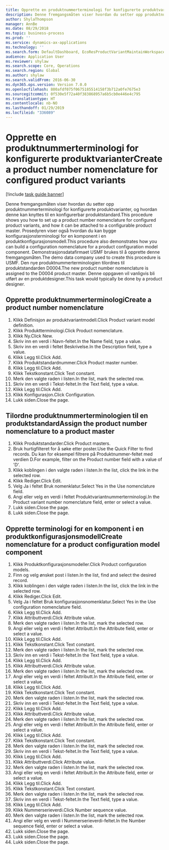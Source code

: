 ```yaml
---
title: Opprette en produktnummerterminologi for konfigurerte produktvarianter
description: Denne fremgangsmåten viser hvordan du setter opp produktnummerterminologi for konfigurerte produktvarianter, og hvordan denne kan knyttes til en konfigurerbar produktstandard.
author: ShylaThompson
manager: AnnBe
ms.date: 08/29/2018
ms.topic: business-process
ms.prod: ''
ms.service: dynamics-ax-applications
ms.technology: ''
ms.search.form: DefaultDashboard, EcoResProductVariantMaintainWorkspace, EcoResNomenclature, EcoResProductListPage, EcoResProductDetails, PCProductConfigurationModelListPage, PCProductConfigurationModelDetails
audience: Application User
ms.reviewer: shylaw
ms.search.scope: Core, Operations
ms.search.region: Global
ms.author: shylaw
ms.search.validFrom: 2016-06-30
ms.dyn365.ops.version: Version 7.0.0
ms.openlocfilehash: 800afdf075f0675185514158f3b712a0fe7675e3
ms.sourcegitcommit: 0f530e5f72a40f383868957a6b5cb0e446e4c795
ms.translationtype: HT
ms.contentlocale: nb-NO
ms.lasthandoff: 01/29/2019
ms.locfileid: "336089"
---
```

# <a name="create-a-product-number-nomenclature-for-configured-product-variants"></a><span data-ttu-id="2266a-103">Opprette en produktnummerterminologi for konfigurerte produktvarianter</span><span class="sxs-lookup"><span data-stu-id="2266a-103">Create a product number nomenclature for configured product variants</span></span>

[!include [task guide banner](../../includes/task-guide-banner.md)]

<span data-ttu-id="2266a-104">Denne fremgangsmåten viser hvordan du setter opp produktnummerterminologi for konfigurerte produktvarianter, og hvordan denne kan knyttes til en konfigurerbar produktstandard.</span><span class="sxs-lookup"><span data-stu-id="2266a-104">This procedure shows you how to set up a product number nomenclature for configured product variants, and how it can be attached to a configurable product master.</span></span> <span data-ttu-id="2266a-105">Prosedyren viser også hvordan du kan bygge konfigurasjonsterminologi for en komponent i en produktkonfigurasjonsmodell.</span><span class="sxs-lookup"><span data-stu-id="2266a-105">This procedure also demonstrates how you can build a configuration nomenclature for a product configuration model component.</span></span> <span data-ttu-id="2266a-106">Demonstrasjonsdatafirmaet USMF brukes til å opprette denne fremgangsmåten.</span><span class="sxs-lookup"><span data-stu-id="2266a-106">The demo data company used to create this procedure is USMF.</span></span> <span data-ttu-id="2266a-107">Den nye produktnummerterminologien tilordnes til produktstandarden D0004.</span><span class="sxs-lookup"><span data-stu-id="2266a-107">The new product number nomenclature is assigned to the D0004 product master.</span></span> <span data-ttu-id="2266a-108">Denne oppgaven vil vanligvis bli utført av en produktdesigner.</span><span class="sxs-lookup"><span data-stu-id="2266a-108">This task would typically be done by a product designer.</span></span>


## <a name="create-a-product-number-nomenclature"></a><span data-ttu-id="2266a-109">Opprette produktnummerterminologi</span><span class="sxs-lookup"><span data-stu-id="2266a-109">Create a product number nomenclature</span></span>
1. <span data-ttu-id="2266a-110">Klikk Definisjon av produktvariantmodell.</span><span class="sxs-lookup"><span data-stu-id="2266a-110">Click Product variant model definition.</span></span>
2. <span data-ttu-id="2266a-111">Klikk Produktterminologi.</span><span class="sxs-lookup"><span data-stu-id="2266a-111">Click Product nomenclature.</span></span>
3. <span data-ttu-id="2266a-112">Klikk Ny.</span><span class="sxs-lookup"><span data-stu-id="2266a-112">Click New.</span></span>
4. <span data-ttu-id="2266a-113">Skriv inn en verdi i Navn-feltet.</span><span class="sxs-lookup"><span data-stu-id="2266a-113">In the Name field, type a value.</span></span>
5. <span data-ttu-id="2266a-114">Skriv inn en verdi i feltet Beskrivelse.</span><span class="sxs-lookup"><span data-stu-id="2266a-114">In the Description field, type a value.</span></span>
6. <span data-ttu-id="2266a-115">Klikk Legg til.</span><span class="sxs-lookup"><span data-stu-id="2266a-115">Click Add.</span></span>
7. <span data-ttu-id="2266a-116">Klikk Produktstandardnummer.</span><span class="sxs-lookup"><span data-stu-id="2266a-116">Click Product master number.</span></span>
8. <span data-ttu-id="2266a-117">Klikk Legg til.</span><span class="sxs-lookup"><span data-stu-id="2266a-117">Click Add.</span></span>
9. <span data-ttu-id="2266a-118">Klikk Tekstkonstant.</span><span class="sxs-lookup"><span data-stu-id="2266a-118">Click Text constant.</span></span>
10. <span data-ttu-id="2266a-119">Merk den valgte raden i listen.</span><span class="sxs-lookup"><span data-stu-id="2266a-119">In the list, mark the selected row.</span></span>
11. <span data-ttu-id="2266a-120">Skriv inn en verdi i Tekst-feltet.</span><span class="sxs-lookup"><span data-stu-id="2266a-120">In the Text field, type a value.</span></span>
12. <span data-ttu-id="2266a-121">Klikk Legg til.</span><span class="sxs-lookup"><span data-stu-id="2266a-121">Click Add.</span></span>
13. <span data-ttu-id="2266a-122">Klikk Konfigurasjon.</span><span class="sxs-lookup"><span data-stu-id="2266a-122">Click Configuration.</span></span>
14. <span data-ttu-id="2266a-123">Lukk siden.</span><span class="sxs-lookup"><span data-stu-id="2266a-123">Close the page.</span></span>

## <a name="assign-the-product-number-nomenclature-to-a-product-master"></a><span data-ttu-id="2266a-124">Tilordne produktnummerterminologien til en produktstandard</span><span class="sxs-lookup"><span data-stu-id="2266a-124">Assign the product number nomenclature to a product master</span></span>
1. <span data-ttu-id="2266a-125">Klikk Produktstandarder.</span><span class="sxs-lookup"><span data-stu-id="2266a-125">Click Product masters.</span></span>
2. <span data-ttu-id="2266a-126">Bruk hurtigfilteret for å søke etter poster.</span><span class="sxs-lookup"><span data-stu-id="2266a-126">Use the Quick Filter to find records.</span></span> <span data-ttu-id="2266a-127">Du kan for eksempel filtrere på Produktnummer-feltet med verdien D.</span><span class="sxs-lookup"><span data-stu-id="2266a-127">For example, filter on the Product number field with a value of 'D'.</span></span>
3. <span data-ttu-id="2266a-128">Klikk koblingen i den valgte raden i listen.</span><span class="sxs-lookup"><span data-stu-id="2266a-128">In the list, click the link in the selected row.</span></span>
4. <span data-ttu-id="2266a-129">Klikk Rediger.</span><span class="sxs-lookup"><span data-stu-id="2266a-129">Click Edit.</span></span>
5. <span data-ttu-id="2266a-130">Velg Ja i feltet Bruk nomenklatur.</span><span class="sxs-lookup"><span data-stu-id="2266a-130">Select Yes in the Use nomenclature field.</span></span>
6. <span data-ttu-id="2266a-131">Angi eller velg en verdi i feltet Produktvariantnummerterminologi.</span><span class="sxs-lookup"><span data-stu-id="2266a-131">In the Product variant number nomenclature field, enter or select a value.</span></span>
7. <span data-ttu-id="2266a-132">Lukk siden.</span><span class="sxs-lookup"><span data-stu-id="2266a-132">Close the page.</span></span>
8. <span data-ttu-id="2266a-133">Lukk siden.</span><span class="sxs-lookup"><span data-stu-id="2266a-133">Close the page.</span></span>

## <a name="create-nomenclature-for-a-product-configuration-model-component"></a><span data-ttu-id="2266a-134">Opprette terminologi for en komponent i en produktkonfigurasjonsmodell</span><span class="sxs-lookup"><span data-stu-id="2266a-134">Create nomenclature for a product configuration model component</span></span>
1. <span data-ttu-id="2266a-135">Klikk Produktkonfigurasjonsmodeller.</span><span class="sxs-lookup"><span data-stu-id="2266a-135">Click Product configuration models.</span></span>
2. <span data-ttu-id="2266a-136">Finn og velg ønsket post i listen.</span><span class="sxs-lookup"><span data-stu-id="2266a-136">In the list, find and select the desired record.</span></span>
3. <span data-ttu-id="2266a-137">Klikk koblingen i den valgte raden i listen.</span><span class="sxs-lookup"><span data-stu-id="2266a-137">In the list, click the link in the selected row.</span></span>
4. <span data-ttu-id="2266a-138">Klikk Rediger.</span><span class="sxs-lookup"><span data-stu-id="2266a-138">Click Edit.</span></span>
5. <span data-ttu-id="2266a-139">Velg Ja i feltet Bruk konfigurasjonsnomenklatur.</span><span class="sxs-lookup"><span data-stu-id="2266a-139">Select Yes in the Use configuration nomenclature field.</span></span>
6. <span data-ttu-id="2266a-140">Klikk Legg til.</span><span class="sxs-lookup"><span data-stu-id="2266a-140">Click Add.</span></span>
7. <span data-ttu-id="2266a-141">Klikk Attributtverdi.</span><span class="sxs-lookup"><span data-stu-id="2266a-141">Click Attribute value.</span></span>
8. <span data-ttu-id="2266a-142">Merk den valgte raden i listen.</span><span class="sxs-lookup"><span data-stu-id="2266a-142">In the list, mark the selected row.</span></span>
9. <span data-ttu-id="2266a-143">Angi eller velg en verdi i feltet Attributt.</span><span class="sxs-lookup"><span data-stu-id="2266a-143">In the Attribute field, enter or select a value.</span></span>
10. <span data-ttu-id="2266a-144">Klikk Legg til.</span><span class="sxs-lookup"><span data-stu-id="2266a-144">Click Add.</span></span>
11. <span data-ttu-id="2266a-145">Klikk Tekstkonstant.</span><span class="sxs-lookup"><span data-stu-id="2266a-145">Click Text constant.</span></span>
12. <span data-ttu-id="2266a-146">Merk den valgte raden i listen.</span><span class="sxs-lookup"><span data-stu-id="2266a-146">In the list, mark the selected row.</span></span>
13. <span data-ttu-id="2266a-147">Skriv inn en verdi i Tekst-feltet.</span><span class="sxs-lookup"><span data-stu-id="2266a-147">In the Text field, type a value.</span></span>
14. <span data-ttu-id="2266a-148">Klikk Legg til.</span><span class="sxs-lookup"><span data-stu-id="2266a-148">Click Add.</span></span>
15. <span data-ttu-id="2266a-149">Klikk Attributtverdi.</span><span class="sxs-lookup"><span data-stu-id="2266a-149">Click Attribute value.</span></span>
16. <span data-ttu-id="2266a-150">Merk den valgte raden i listen.</span><span class="sxs-lookup"><span data-stu-id="2266a-150">In the list, mark the selected row.</span></span>
17. <span data-ttu-id="2266a-151">Angi eller velg en verdi i feltet Attributt.</span><span class="sxs-lookup"><span data-stu-id="2266a-151">In the Attribute field, enter or select a value.</span></span>
18. <span data-ttu-id="2266a-152">Klikk Legg til.</span><span class="sxs-lookup"><span data-stu-id="2266a-152">Click Add.</span></span>
19. <span data-ttu-id="2266a-153">Klikk Tekstkonstant.</span><span class="sxs-lookup"><span data-stu-id="2266a-153">Click Text constant.</span></span>
20. <span data-ttu-id="2266a-154">Merk den valgte raden i listen.</span><span class="sxs-lookup"><span data-stu-id="2266a-154">In the list, mark the selected row.</span></span>
21. <span data-ttu-id="2266a-155">Skriv inn en verdi i Tekst-feltet.</span><span class="sxs-lookup"><span data-stu-id="2266a-155">In the Text field, type a value.</span></span>
22. <span data-ttu-id="2266a-156">Klikk Legg til.</span><span class="sxs-lookup"><span data-stu-id="2266a-156">Click Add.</span></span>
23. <span data-ttu-id="2266a-157">Klikk Attributtverdi.</span><span class="sxs-lookup"><span data-stu-id="2266a-157">Click Attribute value.</span></span>
24. <span data-ttu-id="2266a-158">Merk den valgte raden i listen.</span><span class="sxs-lookup"><span data-stu-id="2266a-158">In the list, mark the selected row.</span></span>
25. <span data-ttu-id="2266a-159">Angi eller velg en verdi i feltet Attributt.</span><span class="sxs-lookup"><span data-stu-id="2266a-159">In the Attribute field, enter or select a value.</span></span>
26. <span data-ttu-id="2266a-160">Klikk Legg til.</span><span class="sxs-lookup"><span data-stu-id="2266a-160">Click Add.</span></span>
27. <span data-ttu-id="2266a-161">Klikk Tekstkonstant.</span><span class="sxs-lookup"><span data-stu-id="2266a-161">Click Text constant.</span></span>
28. <span data-ttu-id="2266a-162">Merk den valgte raden i listen.</span><span class="sxs-lookup"><span data-stu-id="2266a-162">In the list, mark the selected row.</span></span>
29. <span data-ttu-id="2266a-163">Skriv inn en verdi i Tekst-feltet.</span><span class="sxs-lookup"><span data-stu-id="2266a-163">In the Text field, type a value.</span></span>
30. <span data-ttu-id="2266a-164">Klikk Legg til.</span><span class="sxs-lookup"><span data-stu-id="2266a-164">Click Add.</span></span>
31. <span data-ttu-id="2266a-165">Klikk Attributtverdi.</span><span class="sxs-lookup"><span data-stu-id="2266a-165">Click Attribute value.</span></span>
32. <span data-ttu-id="2266a-166">Merk den valgte raden i listen.</span><span class="sxs-lookup"><span data-stu-id="2266a-166">In the list, mark the selected row.</span></span>
33. <span data-ttu-id="2266a-167">Angi eller velg en verdi i feltet Attributt.</span><span class="sxs-lookup"><span data-stu-id="2266a-167">In the Attribute field, enter or select a value.</span></span>
34. <span data-ttu-id="2266a-168">Klikk Legg til.</span><span class="sxs-lookup"><span data-stu-id="2266a-168">Click Add.</span></span>
35. <span data-ttu-id="2266a-169">Klikk Tekstkonstant.</span><span class="sxs-lookup"><span data-stu-id="2266a-169">Click Text constant.</span></span>
36. <span data-ttu-id="2266a-170">Merk den valgte raden i listen.</span><span class="sxs-lookup"><span data-stu-id="2266a-170">In the list, mark the selected row.</span></span>
37. <span data-ttu-id="2266a-171">Skriv inn en verdi i Tekst-feltet.</span><span class="sxs-lookup"><span data-stu-id="2266a-171">In the Text field, type a value.</span></span>
38. <span data-ttu-id="2266a-172">Klikk Legg til.</span><span class="sxs-lookup"><span data-stu-id="2266a-172">Click Add.</span></span>
39. <span data-ttu-id="2266a-173">Klikk Nummerserieverdi.</span><span class="sxs-lookup"><span data-stu-id="2266a-173">Click Number sequence value.</span></span>
40. <span data-ttu-id="2266a-174">Merk den valgte raden i listen.</span><span class="sxs-lookup"><span data-stu-id="2266a-174">In the list, mark the selected row.</span></span>
41. <span data-ttu-id="2266a-175">Angi eller velg en verdi i Nummerserieverdi-feltet.</span><span class="sxs-lookup"><span data-stu-id="2266a-175">In the Number sequence field, enter or select a value.</span></span>
42. <span data-ttu-id="2266a-176">Lukk siden.</span><span class="sxs-lookup"><span data-stu-id="2266a-176">Close the page.</span></span>
43. <span data-ttu-id="2266a-177">Lukk siden.</span><span class="sxs-lookup"><span data-stu-id="2266a-177">Close the page.</span></span>
44. <span data-ttu-id="2266a-178">Lukk siden.</span><span class="sxs-lookup"><span data-stu-id="2266a-178">Close the page.</span></span>

